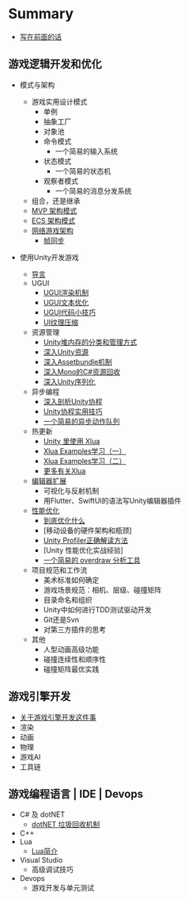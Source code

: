 # Summary

* [写在前面的话](README.md)

## 游戏逻辑开发和优化
* 模式与架构
  * 游戏实用设计模式
    * 单例
    * 抽象工厂
    * 对象池
    * 命令模式
      * 一个简易的输入系统
    * 状态模式
      * 一个简易的状态机
    * 观察者模式
      * 一个简易的消息分发系统
  * 组合，还是继承
  * [MVP 架构模式](GameLogic/Pattern/MVP.md)
  * [ECS 架构模式](GameLogic/Pattern/ECS.md)
  * [网络游戏架构](GameLogic/Network/README.md)
    * [帧同步](GameLogic/Network/FrameLockStepSync.md)

* 使用Unity开发游戏
  * [导言](GameLogic/Unity/README.md)
  * UGUI
    * [UGUI渲染机制](GameLogic/Unity/UGUI/UGUIRenderSystem.md)
    * [UGUI文本优化](GameLogic/Unity/UGUI/UGUIOptimization_TextFont.md)
    * [UGUI代码小技巧](GameLogic/Unity/UGUI/UGUITipsOnHowTo.md)
    * [UI纹理压缩](GameLogic/Unity/UGUI/UGUIOptimization_TextureCompression.md)
  * 资源管理
    * [Unity堆内存的分类和管理方式](GameLogic/Unity/Asset/README.md)
    * [深入Unity资源](GameLogic/Unity/Asset/DiveIntoUnityAsset.md)
    * [深入Assetbundle机制](GameLogic/Unity/Asset/DiveIntoAssetBundle.md)
    * [深入Mono的C\#资源回收](GameLogic/Unity/Asset/DiveIntoMonoCsharpGC.md)
    * [深入Unity序列化](GameLogic/Unity/Asset/DiveIntoUnitySerialization.md)
  * 异步编程
    * [深入剖析Unity协程](GameLogic/Unity/Coroutine/DiveIntoUnityCoroutine.md)
    * [Unity协程实用技巧](GameLogic/Unity/Coroutine/CodeHappilyWithUnityCoroutine.md)
    * [一个简易的异步动作队列](GameLogic/Unity/Coroutine/CreateUsefulActionSequence.md)
  * 热更新
    * [Unity 里使用 Xlua](Lua/Xlua/CodeHappierWithXlua.md)
    * [Xlua Examples学习（一）](Lua/Xlua/XluaExampleNotes.md)
    * [Xlua Examples学习（二）](Lua/Xlua/XluaExampleNotes02.md)
    * [更多有关Xlua](Lua/Xlua/XluaMoreInfo.md)
  * [编辑器扩展](GameLogic/Unity/EditorExtension/README.md)
    * 可视化与反射机制
    * 用Flutter、SwiftUI的语法写Unity编辑器插件
  * [性能优化](GameLogic/Unity/PerformanceOptimizition/README.md)
    * [到底优化什么](GameLogic/Unity/PerformanceOptimizition/WhatToOptimize.md)
    * [移动设备的硬件架构和瓶颈]
    * [Unity Profiler正确解读方法](GameLogic/Unity/PerformanceOptimizition/HowToUseProfilerCorrectly.md)
    * [Unity 性能优化实战经验]
    * [一个简易的 overdraw 分析工具](GameLogic/Unity/PerformanceOptimizition/CreateUsefulOverdrawIndicator.md)
  * 项目规范和工作流
    * 美术标准如何确定
    * 游戏场景规范：相机、层级、碰撞矩阵
    * 目录命名和组织
    * Unity中如何进行TDD测试驱动开发
    * Git还是Svn
    * 对第三方插件的思考
  * 其他  
    * 人型动画高级功能
    * 碰撞连续性和顺序性
    * 碰撞矩阵最优实践


## 游戏引擎开发
* [关于游戏引擎开发这件事](GameEngine/AboutGameEngine.md)
* 渲染
* 动画
* 物理
* 游戏AI
* 工具链

## 游戏编程语言 | IDE | Devops

* C# 及 dotNET
  * [dotNET 垃圾回收机制](DotNet/dotNetGC.md)
* C++
* Lua
  * [Lua简介](Lua/Lang/LuaNotes.md)
* Visual Studio
  * 高级调试技巧
* Devops
  * 游戏开发与单元测试
